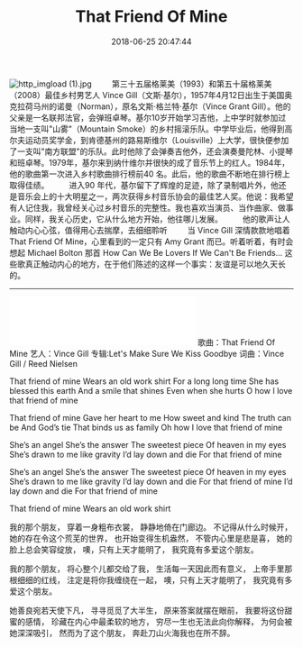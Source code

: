 ﻿---
title: That Friend Of Mine
date: 2018-06-25 20:47:44
categories: "Music"
tags: 
     - Lifestyle
---
![http_imgload (1).jpg](https://i.loli.net/2018/06/26/5b31d994859e7.jpg)
      &emsp;&emsp; 第三十五届格莱美（1993）和第五十届格莱美（2008）最佳乡村男艺人 Vince Gill（文斯·基尔），1957年4月12日出生于美国奥克拉荷马州的诺曼（Norman），原名文斯·格兰特·基尔（Vince Grant Gill）。他的父亲是一名联邦法官，会弹班卓琴。基尔10岁开始学习吉他，上中学时就参加过当地一支叫"山雾"（Mountain Smoke）的乡村摇滚乐队。中学毕业后，他得到高尔夫运动员奖学金，到肯德基州的路易斯维尔（Louisville）上大学，很快便参加了一支叫"南方联盟"的乐队。此时他除了会弹奏吉他外，还会演奏曼陀林、小提琴和班卓琴。1979年，基尔来到纳什维尔并很快的成了音乐节上的红人。1984年，他的歌曲第一次进入乡村歌曲排行榜前40 名。此后，他的歌曲不断地在排行榜上取得佳绩。
      &emsp;&emsp; 进入90 年代，基尔留下了辉煌的足迹，除了录制唱片外，他还是音乐会上的十大明星之一，两次获得乡村音乐协会的最佳艺人奖。他说：我希望有人记住我，我曾经关心过乡村音乐的完整性。我也喜欢当演员、当作曲家、做事业。同样，我关心历史，它从什么地方开始，他往哪儿发展。
   &emsp;&emsp; 他的歌声让人触动内心心弦，值得用心去揣摩，去细细聆听
   &emsp;&emsp; 当 Vince Gill 深情款款地唱着 That Friend Of Mine，心里看到的一定只有 Amy Grant 而已。听着听着，有时会想起 Michael Bolton 那首 How Can We Be Lovers If We Can't Be Friends... 这些歌真正触动内心的地方，在于他们陈述的这样一个事实：友谊是可以地久天长的。
  
<!--more-->

----------


 
<iframe frameborder="no" border="0" marginwidth="0" marginheight="0" width=330 height=86 src="//music.163.com/outchain/player?type=2&id=19685115&auto=0&height=66"></iframe>
歌曲：That Friend Of Mine
艺人：Vince Gill 
专辑∶Let's Make Sure We Kiss Goodbye 
词曲：Vince Gill / Reed Nielsen


That friend of mine 
Wears an old work shirt
For a long long time 
She has blessed this earth
And a smile that shines 
Even when she hurts
O how I love that friend of mine

That friend of mine 
Gave her heart to me
How sweet and kind 
The truth can be
And God’s tie 
That binds us as family 
Oh how I love that friend of mine

She’s an angel 
She’s the answer 
The sweetest piece 
Of heaven in my eyes
She’s drawn to me like gravity
I’d lay down and die 
For that friend of mine

She’s an angel 
She’s the answer 
The sweetest piece 
Of heaven in my eyes
She’s drawn to me like gravity
I’d lay down and die 
For that friend of mine
I’d lay down and die 
For that friend of mine

That friend of mine 
Wears an old work shirt


我的那个朋友，
穿着一身粗布衣裳，
静静地倚在门廊边。
不记得从什么时候开，
她的存在令这个荒芜的世界，
也开始变得生机盎然，
不管内心里是悲是喜，
她的脸上总会笑容绽放，
噢，只有上天才能明了，
我究竟有多爱这个朋友。

我的那个朋友，
将心整个儿都交给了我，
生活每一天因此而有意义，
上帝手里那根细细的红线，
注定是将你我缠绕在一起，
噢，只有上天才能明了，
我究竟有多爱这个朋友。

她善良宛若天使下凡，
寻寻觅觅了大半生，
原来答案就摆在眼前，
我要将这份甜蜜的感情，
珍藏在内心中最柔软的地方，
穷尽一生也无法此向你解释，
为何会被她深深吸引，
然而为了这个朋友，
奔赴刀山火海我也在所不辞。
